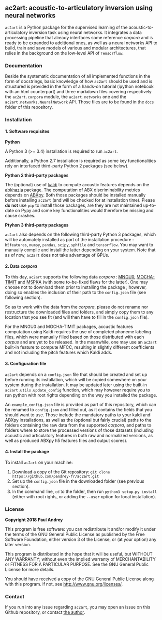 ## ac2art: acoustic-to-articulatory inversion using neural networks

`ac2art` is a Python package for the supervised learning of the
acoustic-to-articulatory inversion task using neural networks. It integrates a
data processing pipeline that already interfaces some reference _corpora_ and
is ready to be expanded to additional ones, as well as a neural networks API
to build, train and save models of various and modular architectures, that
relies in the background on the low-level API of `Tensorflow`.

### Documentation

Beside the systematic documentation of all implemented functions in the form
of docstrings, basic knowledge of how `ac2art` should be used and is structured
is provided in the form of a hands-on tutorial (ipython notebook with an html
counterpart) and three markdown files covering respectively the `ac2art.corpora`
module, the `ac2art.networks` one and the `ac2art.networks.NeuralNetwork` API.
Those files are to be found in the `docs` folder of this repository.

### Installation

#### 1. Software requisites

**Python**

A Python 3 (>= 3.4) installation is required to run `ac2art`.

Additionally, a Python 2.7 installation is required as some key functionalities
rely on interfaced third-party Python 2 packages (see below).

**Python 2 third-party packages**

The (optional) use of [kaldi](http://kaldi-asr.org/) to compute acoustic
features depends on the [abkhazia](https://github.com/bootphon/abkhazia)
package. The computation of ABX discriminability metrics depends on
[ABXpy](https://github.com/bootphon/ABXpy). Both those packages should be
installed manually before installing `ac2art` (and will be checked for at
installation time). Please **do not** use `pip` to install those packages,
are they are not maintained up-to-date on Pypy and some key functionalities
would therefore be missing and cause crashes.


**Ptyhon 3 third-party packages**

`ac2art` also depends on the following third-party Python 3 packages, which
will be automately installed as part of the installation procedure :
`h5features`, `numpy`, `pandas`, `scipy`, `sphfile` and `tensorflow`.
You may want to manually compile and install the latter depending on your
system. Note that as of now, `ac2art` does not take advantage of GPUs.

#### 2. Data _corpora_

To this day, `ac2art` supports the following data _corpora_ :
[MNGU0](http://www.mngu0.org/),
[MOCHA-TIMIT](http://www.cstr.ed.ac.uk/research/projects/artic/mocha.html) and
[MSPKA](http://www.mspkacorpus.it/) (with some to-be-fixed flaws for the latter).
One may choose not to download them prior to installing the package ; however,
doing so enables the inclusion of their path to the `config.json` file (see
following section).

So as to work with the data from the _corpora_, please do not rename nor
restructure the downloaded files and folders, and simply copy them to any
location that you see fit (and will then have to fill in the `config.json`
file).

For the MNGU0 and MOCHA-TIMIT packages, acoustic features computation using
Kaldi requires the use of completed phoneme labeling files, which were manually
filled based on those distributed with each _corpus_ and are yet to be released.
In the meanwhile, one may use an `ac2art` built-in feature to compute MFCC,
resulting in slightly different coefficients and not including the pitch
features which Kaldi adds.

#### 3. Configuration file

`ac2art` depends on a `config.json` file that should be created and set up
before running its installation, which will be copied somewhere on your system
during the installation. It may be updated later using the built-in
`ac2art.utils.update_config` function, which may however require you to run
python with root rights depending on the way you installed the package.

An `example_config.json` file is provided as part of this repository, which
can be renamed to `config.json` and filled out, as it contains the fields that
you should want to use. Those include the mandatory paths to your kaldi and
ABXpy installations, as well as the (optional but fairly crucial) paths to the
folders containing the raw data from the supported _corpora_, and paths to
folders where to store the processed versions of those datasets (including
acoustic and articulatory features in both raw and normalized versions, as
well as produced ABXpy h5 features files and output scores).

#### 4. Install the package

To install `ac2art` on your machine:
1. Download a copy of the Git repository:
`git clone https://github.com/pandrey-fr/ac2art.git`
2. Set up the `config.json` file in the downloaded folder (see previous section).
3. In the command line, `cd` to the folder, then run `python3 setup.py install`
(either with root rights, or adding the `--user` option for local installation).

### License

**Copyright 2018 Paul Andrey**

This program is free software: you can redistribute it and/or modify it under
the terms of the GNU General Public License as published by the Free Software
Foundation, either version 3 of the License, or (at your option) any later
version.

This program is distributed in the hope that it will be useful, but WITHOUT ANY
WARRANTY; without even the implied warranty of MERCHANTABILITY or FITNESS FOR A
PARTICULAR PURPOSE. See the GNU General Public License for more details.

You should have received a copy of the GNU General Public License along with
this program. If not, see http://www.gnu.org/licenses/.

### Contact

If you run into any issue regarding `ac2art`, you may open an issue on this
Github repository, or contact [the author](https://github.com/pandrey-fr).
